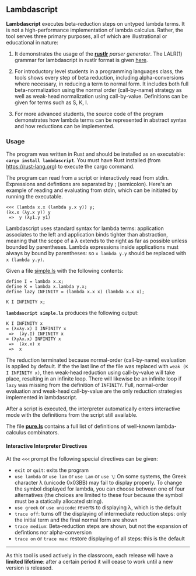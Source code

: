 ## Lambdascript

**Lambdascript** executes beta-reduction steps on untyped lambda
terms.  It is not a high-performance implementation of lambda
calculus. Rather, the tool serves three primary purposes, all of which
are illustrational or educational in nature:

  1. It demonstrates the usage of the **[rustlr](https://docs.rs/rustlr/latest/rustlr/index.html)** *parser generator*.  The LALR(1) grammar for lambdascript in rustlr format
  is given [here](https://cs.hofstra.edu/~cscccl/rustlr_project/lambdascript/untyped.grammar).

  2. For introductory level students in a programming languages class, the
  tools shows every step of beta reduction, including alpha-conversions where
  necessary, in reducing a term to normal form.  It includes both full
  beta-normalization using the normal order (call-by-name) strategy as well as 
  weak-head normalization using call-by-value.  Definitions can be given
  for terms such as S, K, I.

  3. For more advanced students, the source code of the program demonstrates
  how lambda terms can be represented in abstract syntax and how
  reductions can be implemented.

### Usage
The program was written in Rust and should be installed as an executable: **`cargo install lambdascript`**. You must have Rust installed (from <https://rust-lang.org>) to execute the cargo command.

The program can read from a script or interactively read from stdin. Expressions and defintions are separated by ; (semicolon).  Here's an example of reading and evaluating from stdin, which can be initiated by running the executable.

```
<<< (lambda x.x (lambda y.x y)) y;
(λx.x (λy.x y)) y
 =>  y (λy1.y y1)
```
Lambdascript uses standard syntax for lambda terms: application associates to
the left and application binds tighter than abstraction, meaning that the
scope of a λ extends to the right as far as possible unless bounded by
parentheses.  Lambda expressions inside applications must always by bound
by parentheses: so `x lambda y.y` should be replaced with `x (lambda y.y)`.

Given a file [simple.ls](https://cs.hofstra.edu/~cscccl/rustlr_project/lambdascript/simple.ls) with the following contents:
```
define I = lambda x.x;
define K = lambda x.lambda y.x;
define lazy INFINITY = (lambda x.x x) (lambda x.x x);

K I INFINITY x;
```
**`lambdascript simple.ls`** produces the following output:
```
K I INFINITY x
= (λxλy.x) I INFINITY x
 =>  (λy.I) INFINITY x
= (λyλx.x) INFINITY x
 =>  (λx.x) x
 =>  x
```
The reduction terminated because normal-order (call-by-name)
evaluation is applied by default.  If the
the last line of the file was replaced with `weak (K I INFINITY x)`, then
weak-head reduction using call-by-value will take place, 
resulting in an infinite loop.  There will likewise be an infinite loop if
`lazy` was missing from the definition of `INFINITY`.  Full, normal-order
evaluation and weak-head call-by-value are the only reduction strategies
implemented in lambdascript.

After a script is executed, the interpreter automatically enters interactive
mode with the definitions from the script still available.

The file **[pure.ls](https://cs.hofstra.edu/~cscccl/rustlr_project/lambdascript/pure.ls)** contains a full list of definitions of well-known lambda-calculus
combinators.

#### Interactive Interpreter Directives

At the `<<<` prompt the following special directives can be given:

  * `exit` or `quit`: exits the program
  * `use lambda` or `use lam` or `use Lam` or `use \`: On some systems,
    the Greek character λ (unicode 0x03BB) may fail to display properly.
    To change the symbol displayed for lambda, you can choose between one
    of four alternatives (the choices are limited to these four because the
    symbol must be a statically allocated string).
  * `use greek` or `use unicode`: reverts to displaying λ, which is the default
  * `trace off`: turns off the displaying of intermediate reduction steps: only the initial term and the final normal form are shown
  * `trace medium`: Beta-reduction steps are shown, but not the expansion
    of defintions nor alpha-conversion
  * `trace on` or `trace max`: restore displaying of all steps: this is the
    default

-----------------------------

As this tool is used actively in the classroom, each release will have
a **limited lifetime**: after a certain period it will cease to work until
a new version is released.
